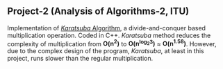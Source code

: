 ## Project-2 (Analysis of Algorithms-2, ITU)

Implementation of [*Karatsuba* Algorithm](https://en.wikipedia.org/wiki/Karatsuba_algorithm), a divide-and-conquer based multiplication operation. Coded in C++. *Karatsuba* method reduces the complexity of multiplication from **O(n<sup>2</sup>)** to **O(n<sup>log<sub>2</sub>3</sup>)** ≈ **O(n<sup>1.58</sup>)**. However, due to the complex design of the program, *Karatsuba*, at least in this project, runs slower than the regular multiplication.
